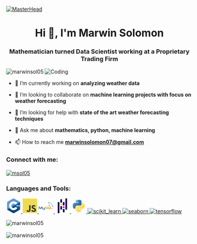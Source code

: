 [![MasterHead](https://i.pinimg.com/originals/54/dd/2a/54dd2a6c17f894e233848e18eaa242d9.jpg)](https://marwinsol05.github.io/)
<h1 align="center">Hi 👋, I'm Marwin Solomon</h1>
<h3 align="center">Mathematician turned Data Scientist working at a Proprietary Trading Firm</h3>
<img align="right" alt="Coding" width="400" src="https://miro.medium.com/v2/resize:fit:1400/1*ei_Ce5ZqUHkhF9N1oku3Hg.gif">

<p align="left"> <img src="https://komarev.com/ghpvc/?username=marwinsol05&label=Profile%20views&color=0e75b6&style=flat" alt="marwinsol05" /> </p>

- 🔭 I’m currently working on **analyzing weather data**

- 👯 I’m looking to collaborate on **machine learning projects with focus on weather forecasting**

- 🤝 I’m looking for help with **state of the art weather forecasting techniques**

- 💬 Ask me about **mathematics, python, machine learning**

- 📫 How to reach me **marwinsolomon07@gmail.com**

<h3 align="left">Connect with me:</h3>
<p align="left">
<a href="https://linkedin.com/in/msol05" target="blank"><img align="center" src="https://raw.githubusercontent.com/rahuldkjain/github-profile-readme-generator/master/src/images/icons/Social/linked-in-alt.svg" alt="msol05" height="30" width="40" /></a>
</p>

<h3 align="left">Languages and Tools:</h3>
<p align="left"> <a href="https://www.w3schools.com/cpp/" target="_blank" rel="noreferrer"> <img src="https://raw.githubusercontent.com/devicons/devicon/master/icons/cplusplus/cplusplus-original.svg" alt="cplusplus" width="40" height="40"/> </a> <a href="https://developer.mozilla.org/en-US/docs/Web/JavaScript" target="_blank" rel="noreferrer"> <img src="https://raw.githubusercontent.com/devicons/devicon/master/icons/javascript/javascript-original.svg" alt="javascript" width="40" height="40"/> </a> <a href="https://www.mysql.com/" target="_blank" rel="noreferrer"> <img src="https://raw.githubusercontent.com/devicons/devicon/master/icons/mysql/mysql-original-wordmark.svg" alt="mysql" width="40" height="40"/> </a> <a href="https://pandas.pydata.org/" target="_blank" rel="noreferrer"> <img src="https://raw.githubusercontent.com/devicons/devicon/2ae2a900d2f041da66e950e4d48052658d850630/icons/pandas/pandas-original.svg" alt="pandas" width="40" height="40"/> </a> <a href="https://www.python.org" target="_blank" rel="noreferrer"> <img src="https://raw.githubusercontent.com/devicons/devicon/master/icons/python/python-original.svg" alt="python" width="40" height="40"/> </a> <a href="https://scikit-learn.org/" target="_blank" rel="noreferrer"> <img src="https://upload.wikimedia.org/wikipedia/commons/0/05/Scikit_learn_logo_small.svg" alt="scikit_learn" width="40" height="40"/> </a> <a href="https://seaborn.pydata.org/" target="_blank" rel="noreferrer"> <img src="https://seaborn.pydata.org/_images/logo-mark-lightbg.svg" alt="seaborn" width="40" height="40"/> </a> <a href="https://www.tensorflow.org" target="_blank" rel="noreferrer"> <img src="https://www.vectorlogo.zone/logos/tensorflow/tensorflow-icon.svg" alt="tensorflow" width="40" height="40"/> </a> </p>

<p><img align="center" src="https://github-readme-stats.vercel.app/api/top-langs?username=marwinsol05&show_icons=true&locale=en&layout=compact" alt="marwinsol05" /></p>

<p><img align="center" src="https://github-readme-streak-stats.herokuapp.com/?user=marwinsol05&" alt="marwinsol05" /></p>
